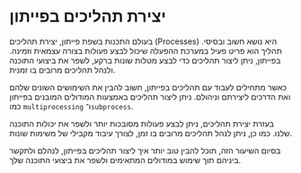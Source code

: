 # יצירת תהליכים בפייתון

בעולם התכנות בשפת פייתון, יצירת תהליכים (Processes) היא נושא חשוב ובסיסי. תהליך הוא פריט פעיל במערכת ההפעלה שיכול לבצע פעולות בצורה עצמאית וזמינה. בפייתון, ניתן ליצור תהליכים כדי לבצע מטלות שונות ברקע, לשפר את ביצועי התוכנה ולנהל תהליכים מרובים בו זמנית.

כאשר מתחילים לעבוד עם תהליכים בפייתון, חשוב להבין את השימושים השונים שלהם ואת הדרכים ליצירתם וניהולם. ניתן ליצור תהליכים באמצעות המודולים המובנים בפייתון כמו `multiprocessing` ו־`subprocess`.

בעזרת יצירת תהליכים, ניתן לבצע פעולות מסובכות יותר ולשפר את יכולות התוכנה שלנו. כמו כן, ניתן לנהל תהליכים מרובים בו זמן, לצורך עיבוד מקבילי של משימות שונות.

בסיום השיעור הזה, תוכל להבין טוב יותר איך ליצור תהליכים בפייתון, לנהלם ולתקשר ביניהם תוך שימוש במודולים המתאימים ולשפר את ביצועי התוכנה שלך.